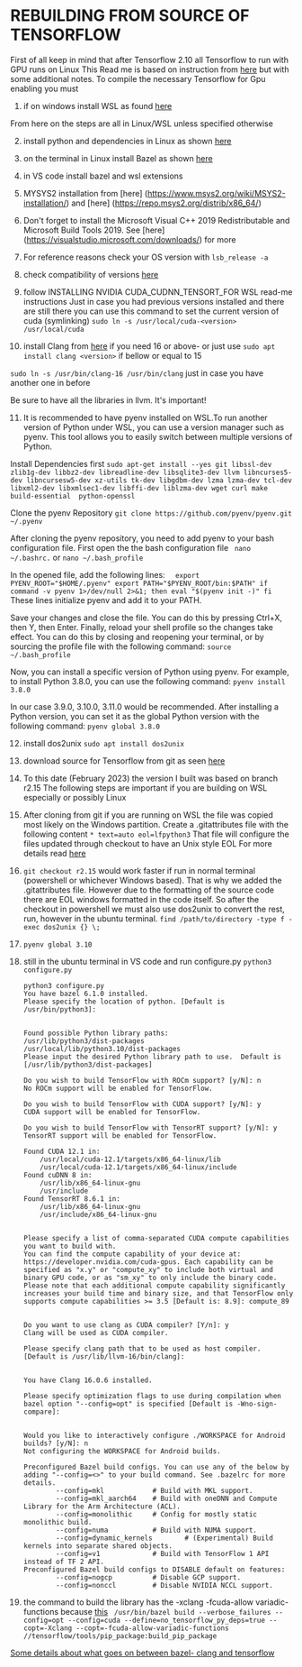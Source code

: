 # REBUILDING FROM SOURCE OF TENSORFLOW

First of all keep in mind that after Tensorflow 2.10 all Tensorflow to run with GPU runs on Linux
This Read me is based on instruction from [here](https://www.tensorflow.org/install/source_windows) but with some additional notes.
To compile the necessary Tensorflow for Gpu enabling you must

1. if on windows install WSL as found [here](https://learn.microsoft.com/en-us/windows/wsl/install)

From here on the steps are all in Linux/WSL unless specified otherwise


2. install python and dependencies in Linux as shown [here](https://phoenixnap.com/kb/how-to-install-python-3-ubuntu)


3. on the terminal in Linux install Bazel as shown [here](https://bazel.build/install/ubuntu)


4. in VS code install bazel and wsl extensions


5. MYSYS2 installation from [here] (https://www.msys2.org/wiki/MSYS2-installation/) and [here] (https://repo.msys2.org/distrib/x86_64/)


6. Don't forget to install the Microsoft Visual C++ 2019 Redistributable and
Microsoft Build Tools 2019. See [here] (https://visualstudio.microsoft.com/downloads/) for more


7. For reference reasons check your OS version with
`lsb_release -a` 


8. check compatibility of versions [here](https://www.tensorflow.org/install/source#gpu)


9. follow INSTALLING NVIDIA CUDA_CUDNN_TENSORT_FOR  WSL read-me instructions
Just in case you had previous versions installed and there are still there you can use this command to set the current version of cuda (symlinking)
`sudo ln -s /usr/local/cuda-<version> /usr/local/cuda`


10. install Clang from [here](https://apt.llvm.org/) if you need 16 or above- 
or just use
`sudo apt install clang <version>` if bellow or equal to 15

`sudo ln -s /usr/bin/clang-16 /usr/bin/clang` just in case you have another one in before

Be sure to have all the libraries in llvm. It's important!


11. It is recommended to have pyenv installed on WSL.To run another version of Python under WSL, you can use a version manager such as pyenv. This tool allows you to easily switch between multiple versions of Python.


Install Dependencies first
`sudo apt-get install --yes git libssl-dev zlib1g-dev libbz2-dev libreadline-dev libsqlite3-dev llvm libncurses5-dev libncursesw5-dev xz-utils tk-dev libgdbm-dev lzma lzma-dev tcl-dev libxml2-dev libxmlsec1-dev libffi-dev liblzma-dev wget curl make build-essential  python-openssl `


Clone the pyenv Repository
`git clone https://github.com/pyenv/pyenv.git ~/.pyenv`


After cloning the pyenv repository, you need to add pyenv to your bash configuration file. First open the the bash configuration file
` nano ~/.bashrc.` or `nano ~/.bash_profile`

In the opened file, add the following lines:
`  
    export PYENV_ROOT="$HOME/.pyenv"
    export PATH="$PYENV_ROOT/bin:$PATH"
    if command -v pyenv 1>/dev/null 2>&1; then
    eval "$(pyenv init -)"
    fi 
`
These lines initialize pyenv and add it to your PATH.

Save your changes and close the file. You can do this by pressing Ctrl+X, then Y, then Enter.
Finally, reload your shell profile so the changes take effect. You can do this by closing and reopening your terminal, or by sourcing the profile file with the following command:
`source ~/.bash_profile`

Now, you can install a specific version of Python using pyenv. For example, to install Python 3.8.0, you can use the following command:
`pyenv install 3.8.0`

In our case 3.9.0, 3.10.0, 3.11.0 would be recommended.
After installing a Python version, you can set it as the global Python version with the following command:
`pyenv global 3.8.0`


12. install dos2unix
`sudo apt install dos2unix`


13. download source for Tensorflow from git as seen [here](https://github.com/tensorflow/tensorflow)


14. To this date (February 2023) the version I built was based on branch r2.15
The following steps are important if you are building on WSL especially or possibly Linux


15. After cloning from git if you are running on WSL the file was copied most likely on the Windows partition.
Create a .gitattributes file with the following content
`* text=auto eol=lfpython3`
That file will configure the files updated through checkout to have an Unix style EOL
For more details read [here](https://www.phind.com/search?cache=nre288el69152ptrvgzsicmo)


16. `git checkout r2.15` would work faster if run in normal terminal (powershell or whichever Windows based). That is why we added the .gitattributes file. However due to the formatting of the source code there are EOL windows formatted in the code itself. So after the checkout in powershell we must also use dos2unix to convert the rest, run, however in the ubuntu terminal. 
`find /path/to/directory -type f -exec dos2unix {} \;`


17. `pyenv global 3.10`


18. still in the ubuntu terminal in VS code and run configure.py
`python3 configure.py`

        python3 configure.py
        You have bazel 6.1.0 installed.
        Please specify the location of python. [Default is /usr/bin/python3]:


        Found possible Python library paths:
        /usr/lib/python3/dist-packages
        /usr/local/lib/python3.10/dist-packages
        Please input the desired Python library path to use.  Default is [/usr/lib/python3/dist-packages]

        Do you wish to build TensorFlow with ROCm support? [y/N]: n
        No ROCm support will be enabled for TensorFlow.

        Do you wish to build TensorFlow with CUDA support? [y/N]: y
        CUDA support will be enabled for TensorFlow.

        Do you wish to build TensorFlow with TensorRT support? [y/N]: y
        TensorRT support will be enabled for TensorFlow.

        Found CUDA 12.1 in:
            /usr/local/cuda-12.1/targets/x86_64-linux/lib
            /usr/local/cuda-12.1/targets/x86_64-linux/include
        Found cuDNN 8 in:
            /usr/lib/x86_64-linux-gnu
            /usr/include
        Found TensorRT 8.6.1 in:
            /usr/lib/x86_64-linux-gnu
            /usr/include/x86_64-linux-gnu


        Please specify a list of comma-separated CUDA compute capabilities you want to build with.
        You can find the compute capability of your device at: https://developer.nvidia.com/cuda-gpus. Each capability can be specified as "x.y" or "compute_xy" to include both virtual and binary GPU code, or as "sm_xy" to only include the binary code.
        Please note that each additional compute capability significantly increases your build time and binary size, and that TensorFlow only supports compute capabilities >= 3.5 [Default is: 8.9]: compute_89


        Do you want to use clang as CUDA compiler? [Y/n]: y
        Clang will be used as CUDA compiler.

        Please specify clang path that to be used as host compiler. [Default is /usr/lib/llvm-16/bin/clang]:


        You have Clang 16.0.6 installed.

        Please specify optimization flags to use during compilation when bazel option "--config=opt" is specified [Default is -Wno-sign-compare]:


        Would you like to interactively configure ./WORKSPACE for Android builds? [y/N]: n     
        Not configuring the WORKSPACE for Android builds.

        Preconfigured Bazel build configs. You can use any of the below by adding "--config=<>" to your build command. See .bazelrc for more details.
                --config=mkl            # Build with MKL support.
                --config=mkl_aarch64    # Build with oneDNN and Compute Library for the Arm Architecture (ACL).
                --config=monolithic     # Config for mostly static monolithic build.
                --config=numa           # Build with NUMA support.
                --config=dynamic_kernels        # (Experimental) Build kernels into separate shared objects.
                --config=v1             # Build with TensorFlow 1 API instead of TF 2 API.     
        Preconfigured Bazel build configs to DISABLE default on features:
                --config=nogcp          # Disable GCP support.
                --config=nonccl         # Disable NVIDIA NCCL support.



19. the command to build the library has the -xclang -fcuda-allow variadic-functions because [this](https://github.com/tensorflow/tensorflow/issues/62339)
` /usr/bin/bazel build --verbose_failures --config=opt --config=cuda --define=no_tensorflow_py_deps=true --copt=-Xclang --copt=-fcuda-allow-variadic-functions //tensorflow/tools/pip_package:build_pip_package`



[Some details about what goes on between bazel- clang and tensorflow](https://www.phind.com/search?cache=pisgfraz05o6kly0449pn1v4)
